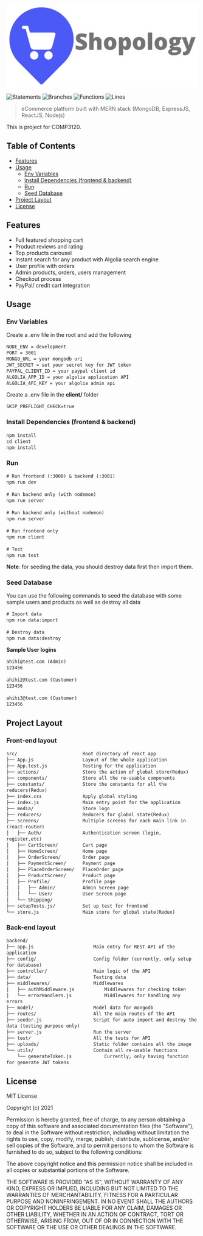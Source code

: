 ![Logo](./client/src/media/logo.svg)

![Statements](https://img.shields.io/badge/statements-43.64%25-red.svg?style=flat)
![Branches](https://img.shields.io/badge/branches-14.09%25-red.svg?style=flat)
![Functions](https://img.shields.io/badge/functions-28%25-red.svg?style=flat)
![Lines](https://img.shields.io/badge/lines-44.2%25-red.svg?style=flat)

> eCommerce platform built with MERN stack (MongoDB, ExpressJS, ReactJS, Nodejs)

This is project for COMP3120.

## Table of Contents

- [Features](#features)
- [Usage](#usage)
  - [Env Variables](#env-variables)
  - [Install Dependencies (frontend & backend)](#install-dependencies--frontend---backend-)
  - [Run](#run)
  - [Seed Database](#seed-database)
- [Project Layout](#project-layout)
- [License](#license)

## Features

- Full featured shopping cart
- Product reviews and rating
- Top products carousel
- Instant search for any product with Algolia search engine
- User profile with orders
- Admin products, orders, users management
- Checkout process
- PayPal/ credit cart integration

## Usage

### Env Variables

Create a .env file in the root and add the following

```
NODE_ENV = development
PORT = 3001
MONGO_URL = your mongodb uri
JWT_SECRET = set your secret key for JWT token
PAYPAL_CLIENT_ID = your paypal client id
ALGOLIA_APP_ID = your algolia application API
ALGOLIA_API_KEY = your algolia admin api
```

Create a .env file in the **client/** folder

```
SKIP_PREFLIGHT_CHECK=true
```

### Install Dependencies (frontend & backend)

```
npm install
cd client
npm install
```

### Run

```
# Run frontend (:3000) & backend (:3001)
npm run dev

# Run backend only (with nodemon)
npm run server

# Run backend only (without nodemon)
npm run server

# Run frontend only
npm run client

# Test
npm run test
```

**Note**: for seeding the data, you should destroy data first then import them.

### Seed Database

You can use the following commands to seed the database with some sample users and products as well as destroy all data

```
# Import data
npm run data:import

# Destroy data
npm run data:destroy
```

**Sample User logins**

```
ahihi@test.com (Admin)
123456

ahihi2@test.com (Customer)
123456

ahihi3@test.com (Customer)
123456
```

## Project Layout

### Front-end layout

```
src/                        Root directory of react app
├── App.js                  Layout of the whole application
├── App.test.js             Testing for the application
├── actions/                Store the action of global store(Redux)
├── components/             Store all the re-usable components
├── constants/              Store the constants for all the reducers(Redux)
├── index.css               Apply global styling
├── index.js                Main entry point for the application
├── media/                  Store logo
├── reducers/               Reducers for global state(Redux)
├── screens/                Multiple screens for each main link in (react-router)
│   ├── Auth/               Authentication screen (login, register,etc)
│   ├── CartScreen/         Cart page
│   ├── HomeScreen/         Home page
│   ├── OrderScreen/        Order page
│   ├── PaymentScreen/      Payment page
│   ├── PlaceOrderScreen/   PlaceOrder page
│   ├── ProductScreen/      Product page
│   ├── Profile/            Profile page
│   │   ├── Admin/          Admin Screen page
│   │   └── User/           User Screen page
│   └── Shipping/
├── setupTests.js/          Set up test for frontend
└── store.js                Main store for global state(Redux)
```

### Back-end layout

```
backend/
├── app.js                      Main entry for REST API of the application
├── config/                     Config folder (currently, only setup for database)
├── controller/                 Main logic of the API
├── data/                       Testing data
├── middlewares/                Middlewares
│   ├── authMiddleware.js           Middlewares for checking token
│   └── errorHandlers.js            Middlewares for handling any errors
├── model/                      Model data for mongodb
├── routes/                     All the main routes of the API
├── seeder.js                   Script for auto import and destroy the data (testing purpose only)
├── server.js                   Run the server
├── test/                       All the tests for API
├── uploads/                    Static folder contains all the image
└── utils/                      Contain all re-usable functions
    └── generateToken.js            Currently, only having function for generate JWT tokens

```

## License

MIT License

Copyright (c) 2021

Permission is hereby granted, free of charge, to any person obtaining a copy
of this software and associated documentation files (the "Software"), to deal
in the Software without restriction, including without limitation the rights
to use, copy, modify, merge, publish, distribute, sublicense, and/or sell
copies of the Software, and to permit persons to whom the Software is
furnished to do so, subject to the following conditions:

The above copyright notice and this permission notice shall be included in all
copies or substantial portions of the Software.

THE SOFTWARE IS PROVIDED "AS IS", WITHOUT WARRANTY OF ANY KIND, EXPRESS OR
IMPLIED, INCLUDING BUT NOT LIMITED TO THE WARRANTIES OF MERCHANTABILITY,
FITNESS FOR A PARTICULAR PURPOSE AND NONINFRINGEMENT. IN NO EVENT SHALL THE
AUTHORS OR COPYRIGHT HOLDERS BE LIABLE FOR ANY CLAIM, DAMAGES OR OTHER
LIABILITY, WHETHER IN AN ACTION OF CONTRACT, TORT OR OTHERWISE, ARISING FROM,
OUT OF OR IN CONNECTION WITH THE SOFTWARE OR THE USE OR OTHER DEALINGS IN THE
SOFTWARE.
